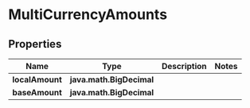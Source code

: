 

# MultiCurrencyAmounts


## Properties

| Name | Type | Description | Notes |
|------------ | ------------- | ------------- | -------------|
|**localAmount** | **java.math.BigDecimal** |  |  |
|**baseAmount** | **java.math.BigDecimal** |  |  |



